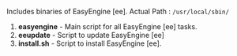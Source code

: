 Includes binaries of EasyEngine [ee].
Actual Path : `/usr/local/sbin/`

1.  **easyengine** - Main script for all EasyEngine [ee] tasks.
1.  **eeupdate** -  Script to update EasyEngine [ee]
1.  **install.sh** - Script to install EasyEngine [ee].
	